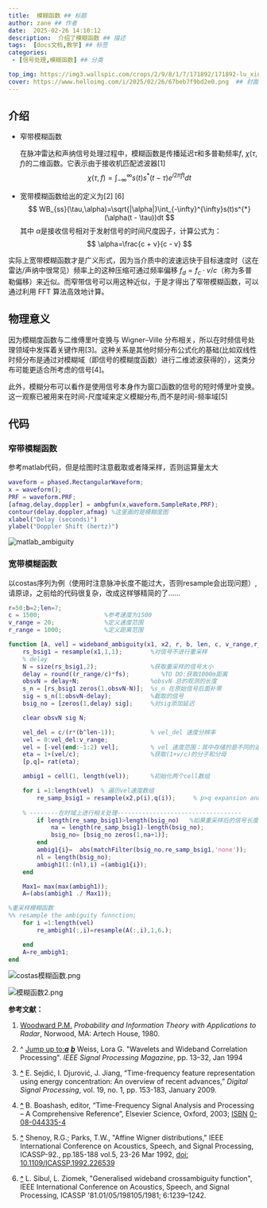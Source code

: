```yaml
---
title:  模糊函数 ## 标题
author: zane ## 作者
date:  2025-02-26 14:10:12
description:  介绍了模糊函数 ## 描述
tags:  [docs文档,教学] ## 标签
categories:
 - [信号处理,模糊函数] ## 分类

top_img: https://img3.wallspic.com/crops/2/9/8/1/7/171892/171892-lu_xing-cheng_shi-li_cheng_bei-cheng_shi_jing_guan-3840x2160.jpg #
cover: https://www.helloimg.com/i/2025/02/26/67beb7f9bd2e0.png  ## 封面
---
```


## 介绍

- 窄带模糊函数

  在脉冲雷达和声纳信号处理过程中，模糊函数是传播延迟$\tau$和多普勒频率$f$, $\chi(\tau,f)$的二维函数。它表示由于接收机匹配滤波器[1]
  $$
  \chi(\tau,f)=\int_{-\infty}^{\infty}s(t)s^{*}(t - \tau)e^{i2\pi ft}dt
  $$

- 宽带模糊函数给出的定义为[2] [6]
  $$
  WB_{ss}(\tau,\alpha)=\sqrt{|\alpha|}\int_{-\infty}^{\infty}s(t)s^{*}(\alpha(t - \tau))dt 
  $$
  其中 $\alpha$是接收信号相对于发射信号的时间尺度因子，计算公式为：
  $$
  \alpha=\frac{c + v}{c - v}
  $$

实际上宽带模糊函数才是广义形式，因为当介质中的波速远快于目标速度时（这在雷达/声纳中很常见）频率上的这种压缩可通过频率偏移 $f_d = f_c \cdot v/c$（称为多普勒偏移）来近似。而窄带信号可以用这种近似，于是才得出了窄带模糊函数，可以通过利用 FFT 算法高效地计算。

## 物理意义

因为模糊度函数与二维傅里叶变换与 Wigner–Ville 分布相关，所以在时频信号处理领域中发挥着关键作用[3]。这种关系是其他时频分布公式化的基础(比如双线性时频分布是通过对模糊域（即信号的模糊度函数）进行二维滤波获得的），这类分布可能更适合所考虑的信号[4]。 

此外，模糊分布可以看作是使用信号本身作为窗口函数的信号的短时傅里叶变换。这一观察已被用来在时间-尺度域来定义模糊分布,而不是时间-频率域[5]

## 代码

### 窄带模糊函数

参考matlab代码，但是绘图时注意截取或者降采样，否则运算量太大

```matlab
waveform = phased.RectangularWaveform;
x = waveform();
PRF = waveform.PRF;
[afmag,delay,doppler] = ambgfun(x,waveform.SampleRate,PRF);
contour(delay,doppler,afmag) %这里画的是模糊度图
xlabel("Delay (seconds)")
ylabel("Doppler Shift (hertz)")
```

![matlab_ambiguity](https://www.mathworks.com/help/examples/phased/win64/AmbiguityFunctionOfARectangularPulseExample_01.png)

### 宽带模糊函数

以costas序列为例（使用时注意脉冲长度不能过大，否则resample会出现问题）,请原谅，之前给的代码很复杂，改成这样够精简的了……

```matlab
r=50;b=2;len=7;
c = 1500;                  %参考速度为1500
v_range = 20;              %定义速度范围
r_range = 1000;            %定义距离范围

function [A, vel] = wideband_ambiguity(x1, x2, r, b, len, c, v_range,r_range, fs)
    rs_bsig1 = resample(x1,1,1);        %对信号不进行重采样
    % delay
    N = size(rs_bsig1,2);               %获取重采样的信号大小
    delay = round((r_range/c)*fs);         %TO DO:获取1000m距离
    obsvN = delay+N;                    %obsvN 总的观测的长度
    s_n = [rs_bsig1 zeros(1,obsvN-N)];  %s_n 在原始信号后面补零
    sig = s_n(1:obsvN-delay);           %截取的信号
    bsig_no = [zeros(1,delay) sig];     %对sig添加延迟

    clear obsvN sig N;

    vel_del = c/(r*(b^len-1));          % vel_del 速度分辨率
    vel = 0:vel_del:v_range;               
    vel = [-vel(end:-1:2) vel];         % vel 速度范围：其中存储的是不同的速度，包括正负值
    eta = 1+(vel/c);                    %获取(1+v/c)的分子和分母
    [p,q]= rat(eta);                    

    ambig1 = cell(1, length(vel));      %初始化两个cell数组

    for i =1:length(vel)  % 遍历vel速度数组
        re_samp_bsig1 = resample(x2,p(i),q(i));     % p>q expansion and p<q compression
    
    % --------在时域上进行相关处理----------------------------------- 
        if length(re_samp_bsig1)>length(bsig_no)   %如果重采样后的信号长度大于延迟信号，补零以匹配长度。
            na = length(re_samp_bsig1)-length(bsig_no);
            bsig_no= [bsig_no zeros(1,na+1)];
        end
        ambig1{i}=  abs(matchFilter(bsig_no,re_samp_bsig1,'none'));
        nl = length(bsig_no);
        ambigh1(1:(nl),i) =(ambig1{i});
    end

    Max1= max(max(ambigh1));
    A=(abs(ambigh1 ./ Max1));

%重采样模糊函数
%% resample the ambiguity funnction;
    for i =1:length(vel)
        re_ambigh1(:,i)=resample(A(:,i),1,6.);

    end
    A=re_ambigh1;
end
```

![costas模糊函数.png](https://www.helloimg.com/i/2025/02/26/67beb7f9bd2e0.png)

![模糊函数2.png](https://www.helloimg.com/i/2025/02/26/67beb81bd2ce2.png)



**参考文献：**

1.  [Woodward P.M.](https://en.wikipedia.org/wiki/Philip_Woodward) *Probability and Information Theory with Applications to Radar*, Norwood, MA: Artech House, 1980.

2. ^ [Jump up to:***a***](https://en.wikipedia.org/wiki/Ambiguity_function#cite_ref-Weiss_2-0) [***b***](https://en.wikipedia.org/wiki/Ambiguity_function#cite_ref-Weiss_2-1) Weiss, Lora G. "Wavelets and Wideband Correlation Processing". *IEEE Signal Processing Magazine*, pp. 13–32, Jan 1994

3. **[^](https://en.wikipedia.org/wiki/Ambiguity_function#cite_ref-3)** E. Sejdić, I. Djurović, J. Jiang, “Time-frequency feature representation using energy concentration: An overview of recent advances,” *Digital Signal Processing*, vol. 19, no. 1, pp. 153-183, January 2009.

4. **[^](https://en.wikipedia.org/wiki/Ambiguity_function#cite_ref-4)** B. Boashash, editor, “Time-Frequency Signal Analysis and Processing – A Comprehensive Reference”, Elsevier Science, Oxford, 2003; [ISBN](https://en.wikipedia.org/wiki/ISBN_(identifier)) [0-08-044335-4](https://en.wikipedia.org/wiki/Special:BookSources/0-08-044335-4)

5. **[^](https://en.wikipedia.org/wiki/Ambiguity_function#cite_ref-5)** Shenoy, R.G.; Parks, T.W., "Affine Wigner distributions," IEEE International Conference on Acoustics, Speech, and Signal Processing, ICASSP-92., pp.185-188 vol.5, 23-26 Mar 1992, [doi: 10.1109/ICASSP.1992.226539](https://dx.doi.org/10.1109/ICASSP.1992.226539)

6. **[^](https://en.wikipedia.org/wiki/Ambiguity_function#cite_ref-6)** L. Sibul, L. Ziomek, "Generalised wideband crossambiguity function", IEEE International Conference on Acoustics, Speech, and Signal Processing, ICASSP '81.01/05/198105/1981; 6:1239–1242.

   
